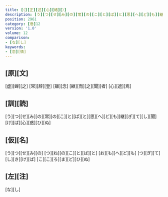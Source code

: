```yaml
---
title: [（][正][述][心][緒][）]
description: [う][つ][せ][み][の][常][の][こ][と][ば][と][思][へ][ど][も][継][ぎ][て][し][聞][け][ば][心][惑][ひ][ぬ]
position: 2961
category: [巻]12
version: '1.0'
volume: 12
comparison:
- [な][し]
keywords:
- [恋][情]
---
```


## [原][文]

[虚][蝉][之] [常][辞][登] [雖][念] [継][而][之][聞][者] [心][遮][焉]

## [訓][読]

[う][つ][せ][み][の][常][の][こ][と][ば][と][思][へ][ど][も][継][ぎ][て][し][聞][け][ば][心][惑][ひ][ぬ]

## [仮][名]

[う][つ][せ][み][の] [つ][ね][の][こ][と][ば][と] [お][も][へ][ど][も] [つ][ぎ][て][し][き][け][ば] [こ][こ][ろ][ま][ど][ひ][ぬ]

## [左][注]

[な][し]
